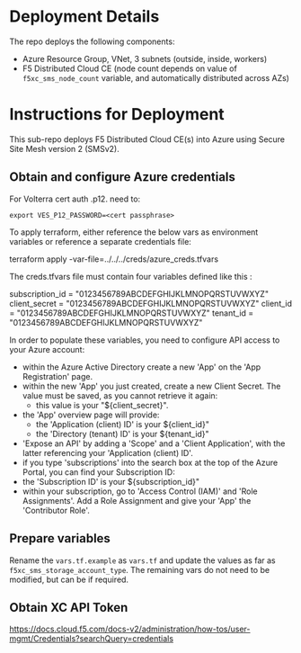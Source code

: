 # Deployment Details

The repo deploys the following components:
  - Azure Resource Group, VNet, 3 subnets (outside, inside, workers) 
  - F5 Distributed Cloud CE (node count depends on value of `f5xc_sms_node_count` variable, and automatically distributed across AZs)
  

# Instructions for Deployment

This sub-repo deploys F5 Distributed Cloud CE(s) into Azure using Secure Site Mesh version 2 (SMSv2).

## Obtain and configure Azure credentials

For Volterra cert auth .p12. need to:

	export VES_P12_PASSWORD=<cert passphrase>

To apply terraform, either reference the below vars as environment variables or reference a separate credentials file:

terraform apply -var-file=../../../creds/azure_creds.tfvars 

The creds.tfvars file must contain four variables defined like this :

subscription_id = "0123456789ABCDEFGHIJKLMNOPQRSTUVWXYZ"
client_secret   = "0123456789ABCDEFGHIJKLMNOPQRSTUVWXYZ"
client_id       = "0123456789ABCDEFGHIJKLMNOPQRSTUVWXYZ"
tenant_id       = "0123456789ABCDEFGHIJKLMNOPQRSTUVWXYZ"

In order to populate these variables, you need to configure API access to your Azure account:

 - within the Azure Active Directory create a new 'App' on the 'App Registration' page.
 - within the new 'App' you just created, create a new Client Secret.  The value must be saved, as you cannot retrieve it again:  
   - this value is your "${client_secret}".
 - the 'App' overview page will provide:
   - the 'Application (client) ID' is your ${client_id}"
   - the 'Directory (tenant) ID' is your ${tenant_id}"
 - 'Expose an API' by adding a 'Scope' and a 'Client Application', with the latter referencing your 'Application (client) ID'.
 - if you type 'subscriptions' into the search box at the top of the Azure Portal, you can find your Subscription ID:
  - the 'Subscription ID' is your ${subscription_id}"
- within your subscription, go to 'Access Control (IAM)' and 'Role Assignments'.  Add a Role Assignment and give your 'App' the 'Contributor Role'. 

## Prepare variables

Rename the `vars.tf.example` as `vars.tf` and update the values as far as `f5xc_sms_storage_account_type`.  The remaining vars do not need to be modified, but can be if required.

## Obtain XC API Token

https://docs.cloud.f5.com/docs-v2/administration/how-tos/user-mgmt/Credentials?searchQuery=credentials
